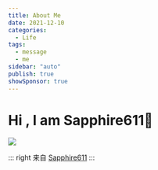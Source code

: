 ```yaml
---
title: About Me
date: 2021-12-10
categories:
  - Life
tags:
  - message
  - me
sidebar: "auto"
publish: true
showSponsor: true
---
```


<h1>
    Hi , I am Sapphire611👋  
  </h1>
<a href="https://github.com/sapphire611">
  <img src="/img/demo.png" lazyload/>
</a>

::: right
来自 [Sapphire611](http://www.sapphire611.com)
:::
